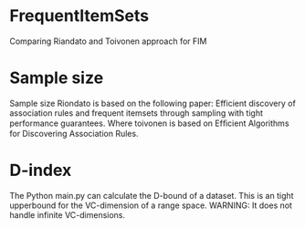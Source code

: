 # FrequentItemSets
Comparing Riandato and Toivonen approach for FIM

# Sample size
Sample size Riondato is based on the following paper: Efficient discovery of association rules and frequent itemsets through sampling with tight performance guarantees. Where toivonen is based on Efﬁcient Algorithms for Discovering Association Rules.

# D-index
The Python main.py can calculate the D-bound of a dataset. This is an tight upperbound for the VC-dimension of a range space. WARNING: It does not handle infinite VC-dimensions.